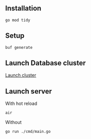 ## Installation

```
go mod tidy
```

## Setup

```
buf generate
```

## Launch Database cluster

[Launch cluster](/db/README.md)

## Launch server

With hot reload

```
air
```

Without

```
go run ./cmd/main.go
```
